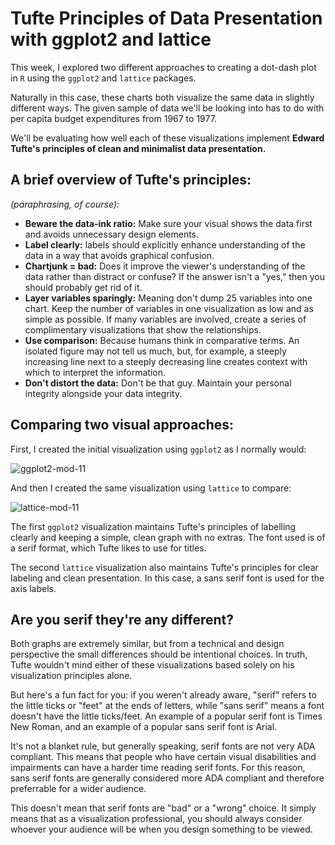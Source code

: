 # Tufte Principles of Data Presentation with ggplot2 and lattice

This week, I explored two different approaches to creating a dot-dash plot in `R` using the `ggplot2` and `lattice` packages.

Naturally in this case, these charts both visualize the same data in slightly different ways. The given sample of data we'll be looking into has to do with per capita budget expenditures from 1967 to 1977.

We'll be evaluating how well each of these visualizations implement **Edward Tufte's principles of clean and minimalist data presentation.**

## A brief overview of Tufte's principles:
*(paraphrasing, of course):*

- **Beware the data-ink ratio:** Make sure your visual shows the data first and avoids unnecessary design elements.
- **Label clearly:** labels should explicitly enhance understanding of the data in a way that avoids graphical confusion.
- **Chartjunk = bad:** Does it improve the viewer's understanding of the data rather than distract or confuse? If the answer isn't a "yes," then you should probably get rid of it.
- **Layer variables sparingly:** Meaning don't dump 25 variables into one chart. Keep the number of variables in one visualization as low and as simple as possible. If many variables are involved, create a series of complimentary visualizations that show the relationships.
- **Use comparison:** Because humans think in comparative terms. An isolated figure may not tell us much, but, for example, a steeply increasing line next to a steeply decreasing line creates context with which to interpret the information.
- **Don't distort the data:** Don't be that guy. Maintain your personal integrity alongside your data integrity.

## Comparing two visual approaches:

First, I created the initial visualization using `ggplot2` as I normally would:

![ggplot2-mod-11](https://github.com/user-attachments/assets/80ea6829-9473-4671-8a9b-2695c00b6f7b)

And then I created the same visualization using `lattice` to compare:

![lattice-mod-11](https://github.com/user-attachments/assets/35238071-afc0-4722-9db4-8feb220eb4ba)

The first ``ggplot2`` visualization maintains Tufte's principles of labelling clearly and keeping a simple, clean graph with no extras. The font used is of a serif format, which Tufte likes to use for titles.

The second `lattice` visualization also maintains Tufte's principles for clear labeling and clean presentation. In this case, a sans serif font is used for the axis labels.

## Are you serif they're any different?

Both graphs are extremely similar, but from a technical and design perspective the small differences should be intentional choices. In truth, Tufte wouldn't mind either of these visualizations based solely on his visualization principles alone.

But here's a fun fact for you: if you weren't already aware, "serif" refers to the little ticks or "feet" at the ends of letters, while "sans serif" means a font doesn't have the little ticks/feet. An example of a popular serif font is Times New Roman, and an example of a popular sans serif font is Arial.

It's not a blanket rule, but generally speaking, serif fonts are not very ADA compliant. This means that people who have certain visual disabilities and impairments can have a harder time reading serif fonts. For this reason, sans serif fonts are generally considered more ADA compliant and therefore preferrable for a wider audience.

This doesn't mean that serif fonts are "bad" or a "wrong" choice. It simply means that as a visualization professional, you should always consider whoever your audience will be when you design something to be viewed.




